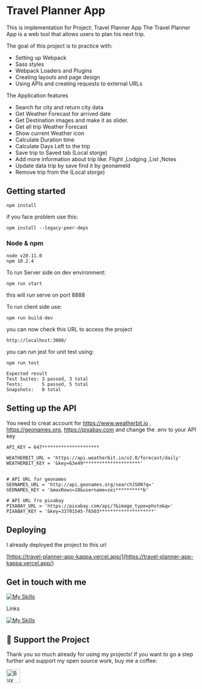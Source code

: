 # Travel Planner App

This is implementation for Project: Travel Planner App
The Travel Planner App is a web tool that allows users to plan his next trip.

The goal of this project is to practice with:
- Setting up Webpack
- Sass styles
- Webpack Loaders and Plugins
- Creating layouts and page design
- Using APIs and creating requests to external URLs

The Application features
- Search for city and return city data
- Get Weather Forecast for arrived date
- Get Destination images and make it as slider.
- Get all trip Weather Forecast
- Show current Weather icon
- Calculate Duration time
- Calculate Days Left to the trip
- Save trip to Saved tab (Local storge)
- Add more information about trip like: Flight ,Lodging ,List ,Notes
- Update data trip by save find it by geonameId
- Remove trip from the (Local storge)

## Getting started
```
npm install 
```
if you face problem use this:
```
npm install --legacy-peer-deps
```

### Node & npm
```
node v20.11.0
npm 10.2.4
```

To run Server side on dev environment:
```
npm run start 
```
this will run serve on port 8888 

To run client side use:
```
npm run build-dev  
```
you can now check this URL to access the project
```
http://localhost:3000/
```

you can run jest for unit test using:
```
npm run test
```
```
Expected result
Test Suites: 3 passed, 3 total
Tests:       5 passed, 5 total
Snapshots:   0 total
```


## Setting up the API

You need to creat account for  https://www.weatherbit.io , https://geonames.org, https://pixabay.com
and change the .env to your API key 
```
API_KEY = 647*********************

WEATHERBIT_URL = 'https://api.weatherbit.io/v2.0/forecast/daily'
WEATHERBIT_KEY = '&key=63e49*********************'


# API URL for geonames
GEONAMES_URL = 'http://api.geonames.org/searchJSON?q='
GEONAMES_KEY = '&maxRows=10&username=zei**********b'

# API URL fro pixabay
PIXABAY_URL = 'https://pixabay.com/api/?&image_type=photo&q='
PIXABAY_KEY = '&key=33701545-f6503********************'

```

## Deploying

I already deployed the project to this url

[https://travel-planner-app-kappa.vercel.app/](https://travel-planner-app-kappa.vercel.app/)

## Get in touch with me

[![My Skills](https://skillicons.dev/icons?i=js,html,css,angular,react,jquery,figma,mysql,php,wordpress)](https://zeyadmh.com)

Links

[![My Skills](https://skillicons.dev/icons?i=linkedin)](https://www.linkedin.com/in/zeiad-habbab/)



## 💖 Support the Project

Thank you so much already for using my projects! If you want to go a step further and support my open source work, buy me a coffee:

<a href='https://ko-fi.com/O4O5114F0U' target='_blank'><img height='36' style='border:0px;height:36px;' src='https://storage.ko-fi.com/cdn/kofi2.png?v=3' border='0' alt='Buy Me a Coffee at ko-fi.com' /></a>



